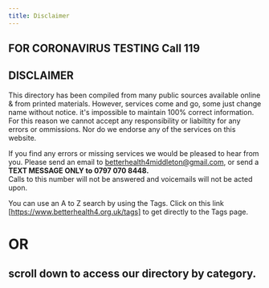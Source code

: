 ```yaml
---
title: Disclaimer
---
```


## FOR CORONAVIRUS TESTING  Call 119  

## DISCLAIMER

This directory has been compiled from many 
public sources available online & from printed
materials. However, services come and go, some just
change name without notice.  it's impossible to 
maintain 100% correct information.  For this reason we
cannot accept any responsibility or liabiltity for any
errors or ommissions. Nor do we endorse any of the
services on this website.

If you find any errors or missing services we would be
pleased to hear from you. Please send an email to
[betterhealth4middleton@gmail.com](mailto:betterhealth4middleton@gmail.com), or send a 
**TEXT MESSAGE ONLY to 0797 070 8448.**  
Calls to this number will not be answered and 
voicemails will not be acted upon.

You can use an A to Z search by using the Tags. Click on this link  [https://www.betterhealth4.org.uk/tags] to get directly to the Tags page.

# OR 
## scroll down to access our directory by category.
